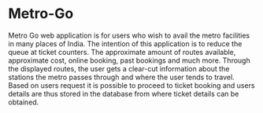 # Metro-Go
Metro Go web application is for users who wish to avail the metro facilities in many places of India. The intention of this application is to reduce the queue at ticket counters. The approximate amount of routes available, approximate cost, online booking, past bookings and much more. Through the displayed routes, the user gets a clear-cut information about the stations the metro passes through and where the user tends to travel. Based on users request it is possible to proceed to ticket booking and users details are thus stored in the database from where ticket details can be obtained.
